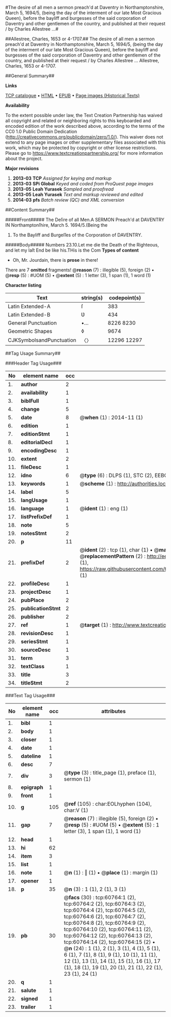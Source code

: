 #The desire of all men a sermon preach'd at Daventry in Northamptonshire, March 5, 1694/5, (being the day of the interment of our late Most Gracious Queen), before the bayliff and burgesses of the said corporation of Daventry and other gentlemen of the country, and published at their request / by Charles Allestree ...#

##Allestree, Charles, 1653 or 4-1707.##
The desire of all men a sermon preach'd at Daventry in Northamptonshire, March 5, 1694/5, (being the day of the interment of our late Most Gracious Queen), before the bayliff and burgesses of the said corporation of Daventry and other gentlemen of the country, and published at their request / by Charles Allestree ...
Allestree, Charles, 1653 or 4-1707.

##General Summary##

**Links**

[TCP catalogue](http://www.ota.ox.ac.uk/tcp/)  • 
[HTML](http://tei.it.ox.ac.uk/tcp/Texts-HTML/free/A23/A23681.html)  • 
[EPUB](http://tei.it.ox.ac.uk/tcp/Texts-EPUB/free/A23/A23681.epub) • 
[Page images (Historical Texts)](https://historicaltexts.jisc.ac.uk/eebo-12381345e)

**Availability**

To the extent possible under law, the Text Creation Partnership has waived all copyright and related or neighboring rights to this keyboarded and encoded edition of the work described above, according to the terms of the CC0 1.0 Public Domain Dedication (http://creativecommons.org/publicdomain/zero/1.0/). This waiver does not extend to any page images or other supplementary files associated with this work, which may be protected by copyright or other license restrictions. Please go to https://www.textcreationpartnership.org/ for more information about the project.

**Major revisions**

1. __2013-03__ __TCP__ *Assigned for keying and markup*
1. __2013-03__ __SPi Global__ *Keyed and coded from ProQuest page images*
1. __2013-05__ __Leah Yurasek__ *Sampled and proofread*
1. __2013-05__ __Leah Yurasek__ *Text and markup reviewed and edited*
1. __2014-03__ __pfs__ *Batch review (QC) and XML conversion*

##Content Summary##

#####Front#####
The Deſire of all Men.A SERMON Preach'd at DAVENTRY IN Northamptonſhire, March 5. 1694/5.(Being the 
1. To the Bayliff and Burgeſſes of the Corporation of DAVENTRY.

#####Body#####
Numbers 23.10.Let me die the Death of the Righteous, and let my laſt End be like his.THis is the Com
**Types of content**

  * Oh, Mr. Jourdain, there is **prose** in there!

There are 7 **omitted** fragments! 
 @__reason__ (7) : illegible (5), foreign (2)  •  @__resp__ (5) : #UOM (5)  •  @__extent__ (5) : 1 letter (3), 1 span (1), 1 word (1)

**Character listing**


|Text|string(s)|codepoint(s)|
|---|---|---|
|Latin Extended-A|ſ|383|
|Latin Extended-B|Ʋ|434|
|General Punctuation|•…|8226 8230|
|Geometric Shapes|◊|9674|
|CJKSymbolsandPunctuation|〈〉|12296 12297|

##Tag Usage Summary##

###Header Tag Usage###

|No|element name|occ|attributes|
|---|---|---|---|
|1.|__author__|2||
|2.|__availability__|1||
|3.|__biblFull__|1||
|4.|__change__|5||
|5.|__date__|8| @__when__ (1) : 2014-11 (1)|
|6.|__edition__|1||
|7.|__editionStmt__|1||
|8.|__editorialDecl__|1||
|9.|__encodingDesc__|1||
|10.|__extent__|2||
|11.|__fileDesc__|1||
|12.|__idno__|6| @__type__ (6) : DLPS (1), STC (2), EEBO-CITATION (1), OCLC (1), VID (1)|
|13.|__keywords__|1| @__scheme__ (1) : http://authorities.loc.gov/ (1)|
|14.|__label__|5||
|15.|__langUsage__|1||
|16.|__language__|1| @__ident__ (1) : eng (1)|
|17.|__listPrefixDef__|1||
|18.|__note__|5||
|19.|__notesStmt__|2||
|20.|__p__|11||
|21.|__prefixDef__|2| @__ident__ (2) : tcp (1), char (1)  •  @__matchPattern__ (2) : ([0-9\-]+):([0-9IVX]+) (1), (.+) (1)  •  @__replacementPattern__ (2) : http://eebo.chadwyck.com/downloadtiff?vid=$1&page=$2 (1), https://raw.githubusercontent.com/textcreationpartnership/Texts/master/tcpchars.xml#$1 (1)|
|22.|__profileDesc__|1||
|23.|__projectDesc__|1||
|24.|__pubPlace__|2||
|25.|__publicationStmt__|2||
|26.|__publisher__|2||
|27.|__ref__|1| @__target__ (1) : http://www.textcreationpartnership.org/docs/. (1)|
|28.|__revisionDesc__|1||
|29.|__seriesStmt__|1||
|30.|__sourceDesc__|1||
|31.|__term__|3||
|32.|__textClass__|1||
|33.|__title__|3||
|34.|__titleStmt__|2||


###Text Tag Usage###

|No|element name|occ|attributes|
|---|---|---|---|
|1.|__bibl__|1||
|2.|__body__|1||
|3.|__closer__|1||
|4.|__date__|1||
|5.|__dateline__|1||
|6.|__desc__|7||
|7.|__div__|3| @__type__ (3) : title_page (1), preface (1), sermon (1)|
|8.|__epigraph__|1||
|9.|__front__|1||
|10.|__g__|105| @__ref__ (105) : char:EOLhyphen (104), char:V (1)|
|11.|__gap__|7| @__reason__ (7) : illegible (5), foreign (2)  •  @__resp__ (5) : #UOM (5)  •  @__extent__ (5) : 1 letter (3), 1 span (1), 1 word (1)|
|12.|__head__|1||
|13.|__hi__|62||
|14.|__item__|3||
|15.|__list__|1||
|16.|__note__|1| @__n__ (1) : ‖ (1)  •  @__place__ (1) : margin (1)|
|17.|__opener__|1||
|18.|__p__|35| @__n__ (3) : 1 (1), 2 (1), 3 (1)|
|19.|__pb__|30| @__facs__ (30) : tcp:60764:1 (2), tcp:60764:2 (2), tcp:60764:3 (2), tcp:60764:4 (2), tcp:60764:5 (2), tcp:60764:6 (2), tcp:60764:7 (2), tcp:60764:8 (2), tcp:60764:9 (2), tcp:60764:10 (2), tcp:60764:11 (2), tcp:60764:12 (2), tcp:60764:13 (2), tcp:60764:14 (2), tcp:60764:15 (2)  •  @__n__ (24) : 1 (1), 2 (1), 3 (1), 4 (1), 5 (1), 6 (1), 7 (1), 8 (1), 9 (1), 10 (1), 11 (1), 12 (1), 13 (1), 14 (1), 15 (1), 16 (1), 17 (1), 18 (1), 19 (1), 20 (1), 21 (1), 22 (1), 23 (1), 24 (1)|
|20.|__q__|1||
|21.|__salute__|1||
|22.|__signed__|1||
|23.|__trailer__|1||
